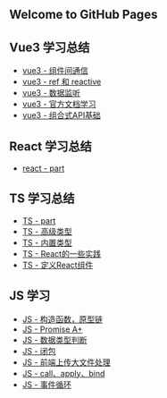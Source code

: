 <!--
 * @Author: Mia
 * @Date: 2021-12-23 09:18:31
 * @LastEditors: Mia
 * @LastEditTime: 2022-03-16 16:17:42
 * @Description: 
-->
## Welcome to GitHub Pages

## Vue3 学习总结

- [vue3 - 组件间通信](https://wandream.github.io/wanjun.github.io/LearnVue3/part1)<br />
- [vue3 - ref 和 reactive](https://wandream.github.io/wanjun.github.io/LearnVue3/part2)<br />
- [vue3 - 数据监听](https://wandream.github.io/wanjun.github.io/LearnVue3/part3)
- [vue3 - 官方文档学习](https://wandream.github.io/wanjun.github.io/LearnVue3/part4)
- [vue3 - 组合式API基础](https://wandream.github.io/wanjun.github.io/LearnVue3/part6)

## React 学习总结

- [react - part](https://wandream.github.io/wanjun.github.io/LearnReact/part1)

## TS 学习总结

- [TS - part](https://wandream.github.io/wanjun.github.io/LearnTS/part1)
- [TS - 高级类型](https://wandream.github.io/wanjun.github.io/LearnTS/part2)
- [TS - 内置类型](https://wandream.github.io/wanjun.github.io/LearnTS/part3)
- [TS - React的一些实践](https://wandream.github.io/wanjun.github.io/LearnTS/part4)
- [TS - 定义React组件](https://wandream.github.io/wanjun.github.io/LearnTS/part5)

## JS 学习

- [JS - 构造函数，原型链](https://wandream.github.io/wanjun.github.io/LearnJS/part1)
- [JS - Promise A+](https://wandream.github.io/wanjun.github.io/LearnJS/part2)
- [JS - 数据类型判断](https://wandream.github.io/wanjun.github.io/LearnJS/part3)
- [JS - 闭包](https://wandream.github.io/wanjun.github.io/LearnJS/part4)
- [JS - 前端上传大文件处理](https://wandream.github.io/wanjun.github.io/LearnJS/part5)
- [JS - call、apply、bind](https://wandream.github.io/wanjun.github.io/LearnJS/part6)
- [JS - 事件循环](https://wandream.github.io/wanjun.github.io/LearnJS/part7)